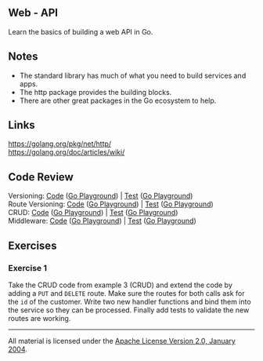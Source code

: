 ## Web - API

Learn the basics of building a web API in Go.

## Notes

* The standard library has much of what you need to build services and apps.
* The http package provides the building blocks.
* There are other great packages in the Go ecosystem to help.

## Links

https://golang.org/pkg/net/http/  
https://golang.org/doc/articles/wiki/  

## Code Review

Versioning:
[Code](example1/main.go) ([Go Playground](https://play.golang.org/p/GfaSx7Rg7V)) | 
[Test](example1/main_test.go) ([Go Playground](https://play.golang.org/p/GfaSx7Rg7V))    
Route Versioning:
[Code](example2/main.go) ([Go Playground](https://play.golang.org/p/GfaSx7Rg7V)) | 
[Test](example2/main_test.go) ([Go Playground](https://play.golang.org/p/GfaSx7Rg7V))    
CRUD:
[Code](example3/main.go) ([Go Playground](https://play.golang.org/p/GfaSx7Rg7V)) | 
[Test](example3/main_test.go) ([Go Playground](https://play.golang.org/p/GfaSx7Rg7V))      
Middleware:
[Code](example4/main.go) ([Go Playground](https://play.golang.org/p/GfaSx7Rg7V)) | 
[Test](example4/main_test.go) ([Go Playground](https://play.golang.org/p/GfaSx7Rg7V))    

## Exercises

### Exercise 1

Take the CRUD code from example 3 (CRUD) and extend the code by adding a `PUT` and `DELETE` route. Make sure the routes for both calls ask for the `id` of the customer. Write two new handler functions and bind them into the service so they can be processed. Finally add tests to validate the new routes are working.
___
All material is licensed under the [Apache License Version 2.0, January 2004](http://www.apache.org/licenses/LICENSE-2.0).
